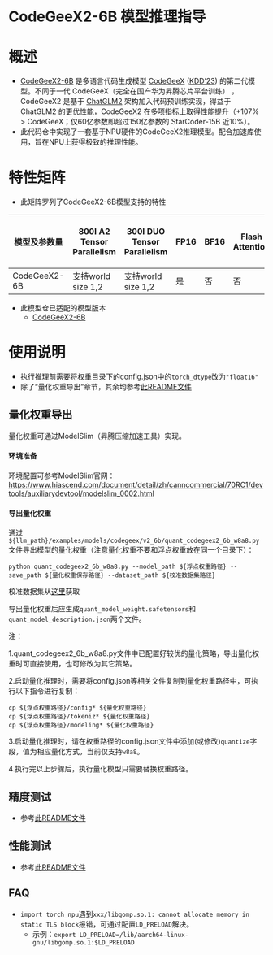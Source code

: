 # CodeGeeX2-6B 模型推理指导 <!-- omit in toc -->

# 概述

- [CodeGeeX2-6B](https://github.com/THUDM/CodeGeeX2) 是多语言代码生成模型 [CodeGeeX](https://github.com/THUDM/CodeGeeX) ([KDD’23](https://arxiv.org/abs/2303.17568)) 的第二代模型。不同于一代 CodeGeeX（完全在国产华为昇腾芯片平台训练） ，CodeGeeX2 是基于 [ChatGLM2](https://github.com/THUDM/ChatGLM2-6B) 架构加入代码预训练实现，得益于 ChatGLM2 的更优性能，CodeGeeX2 在多项指标上取得性能提升（+107% > CodeGeeX；仅60亿参数即超过150亿参数的 StarCoder-15B 近10%）。
- 此代码仓中实现了一套基于NPU硬件的CodeGeeX2推理模型。配合加速库使用，旨在NPU上获得极致的推理性能。

# 特性矩阵
- 此矩阵罗列了CodeGeeX2-6B模型支持的特性

| 模型及参数量 | 800I A2 Tensor Parallelism | 300I DUO Tensor Parallelism | FP16 | BF16 | Flash Attention | Paged Attention | W8A8量化 | KV cache量化 | 稀疏量化 | MOE量化 | MindIE | TGI |
|-------------|-------------------------|-------------------------|------|------|-----------------|-----------------|---------|--------------|----------|--------|--------|-----|
| CodeGeeX2-6B    | 支持world size 1,2  | 支持world size 1,2      | 是   | 否   | 否              | 是              | 否       | 否           | 否       | 否     | 是     | 是  |

- 此模型仓已适配的模型版本
  - [CodeGeeX2-6B](https://huggingface.co/THUDM/codegeex2-6b/tree/main)


# 使用说明

- 执行推理前需要将权重目录下的config.json中的`torch_dtype`改为`"float16"`
- 除了“量化权重导出”章节，其余均参考[此README文件](../../chatglm/v2_6b/README.md)
## 量化权重导出
量化权重可通过ModelSlim（昇腾压缩加速工具）实现。

#### 环境准备
环境配置可参考ModelSlim官网：https://www.hiascend.com/document/detail/zh/canncommercial/70RC1/devtools/auxiliarydevtool/modelslim_0002.html

#### 导出量化权重
通过`${llm_path}/examples/models/codegeex/v2_6b/quant_codegeex2_6b_w8a8.py`文件导出模型的量化权重（注意量化权重不要和浮点权重放在同一个目录下）：
```shell
python quant_codegeex2_6b_w8a8.py --model_path ${浮点权重路径} --save_path ${量化权重保存路径} --dataset_path ${校准数据集路径}
```
校准数据集从[这里](https://onebox.huawei.com/v/06e3793ab47bbada4ad574e87bac54e1)获取

导出量化权重后应生成`quant_model_weight.safetensors`和`quant_model_description.json`两个文件。

注：

1.quant_codegeex2_6b_w8a8.py文件中已配置好较优的量化策略，导出量化权重时可直接使用，也可修改为其它策略。

2.启动量化推理时，需要将config.json等相关文件复制到量化权重路径中，可执行以下指令进行复制：
```shell
cp ${浮点权重路径}/config* ${量化权重路径}
cp ${浮点权重路径}/tokeniz* ${量化权重路径}
cp ${浮点权重路径}/modeling* ${量化权重路径}
```

3.启动量化推理时，请在权重路径的config.json文件中添加(或修改)`quantize`字段，值为相应量化方式，当前仅支持`w8a8`。

4.执行完以上步骤后，执行量化模型只需要替换权重路径。


## 精度测试
- 参考[此README文件](../../../../tests/modeltest/README.md)

## 性能测试
- 参考[此README文件](../../../../tests/modeltest/README.md)

## FAQ
- `import torch_npu`遇到`xxx/libgomp.so.1: cannot allocate memory in static TLS block`报错，可通过配置`LD_PRELOAD`解决。
  - 示例：`export LD_PRELOAD=/lib/aarch64-linux-gnu/libgomp.so.1:$LD_PRELOAD`